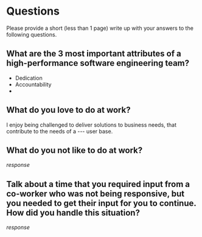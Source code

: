 # Questions

Please provide a short (less than 1 page) write up with your answers to the following questions.

## What are the 3 most important attributes of a high-performance software engineering team?

- Dedication
- Accountability
- 


## What do you love to do at work?

I enjoy being challenged to deliver solutions to business needs, that contribute to the needs of a --- user base.

## What do you not like to do at work?

_response_

## Talk about a time that you required input from a co-worker who was not being responsive, but you needed to get their input for you to continue. How did you handle this situation?

_response_
